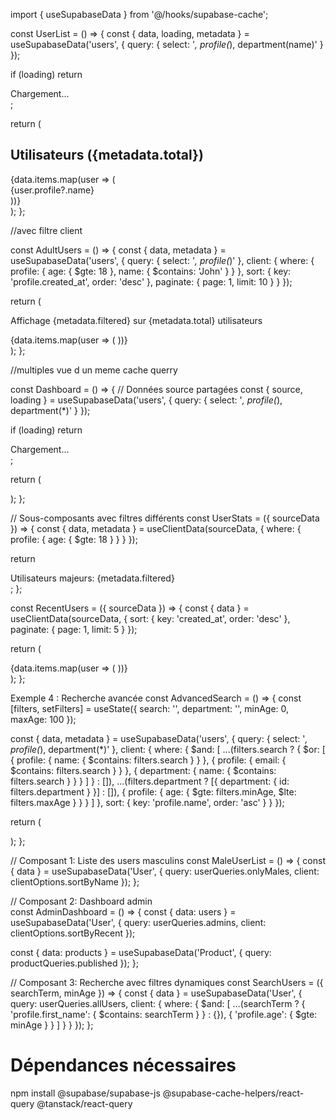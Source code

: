 import { useSupabaseData } from '@/hooks/supabase-cache';

const UserList = () => {
  const { data, loading, metadata } = useSupabaseData('users', {
    query: {
      select: '*, profile(*), department(name)'
    }
  });

  if (loading) return <div>Chargement...</div>;

  return (
    <div>
      <h2>Utilisateurs ({metadata.total})</h2>
      {data.items.map(user => (
        <div key={user.id}>{user.profile?.name}</div>
      ))}
    </div>
  );
};

//avec filtre client 

const AdultUsers = () => {
  const { data, metadata } = useSupabaseData('users', {
    query: {
      select: '*, profile(*)'
    },
    client: {
      where: { 
        profile: { 
          age: { $gte: 18 },
          name: { $contains: 'John' }
        }
      },
      sort: { key: 'profile.created_at', order: 'desc' },
      paginate: { page: 1, limit: 10 }
    }
  });

  return (
    <div>
      <p>Affichage {metadata.filtered} sur {metadata.total} utilisateurs</p>
      {data.items.map(user => (
        <UserCard key={user.id} user={user} />
      ))}
    </div>
  );
};



//multiples vue d un meme cache querry 

const Dashboard = () => {
  // Données source partagées
  const { source, loading } = useSupabaseData('users', {
    query: {
      select: '*, profile(*), department(*)'
    }
  });

  if (loading) return <div>Chargement...</div>;

  return (
    <div className="dashboard">
      <UserStats sourceData={source} />
      <RecentUsers sourceData={source} />
      <DepartmentUsers sourceData={source} />
    </div>
  );
};

// Sous-composants avec filtres différents
const UserStats = ({ sourceData }) => {
  const { data, metadata } = useClientData(sourceData, {
    where: { profile: { age: { $gte: 18 } } }
  });
  
  return <div>Utilisateurs majeurs: {metadata.filtered}</div>;
};

const RecentUsers = ({ sourceData }) => {
  const { data } = useClientData(sourceData, {
    sort: { key: 'created_at', order: 'desc' },
    paginate: { page: 1, limit: 5 }
  });
  
  return (
    <div>
      {data.items.map(user => (
        <RecentUserCard key={user.id} user={user} />
      ))}
    </div>
  );
};

Exemple 4 : Recherche avancée
const AdvancedSearch = () => {
  const [filters, setFilters] = useState({
    search: '',
    department: '',
    minAge: 0,
    maxAge: 100
  });

  const { data, metadata } = useSupabaseData('users', {
    query: {
      select: '*, profile(*), department(*)'
    },
    client: {
      where: {
        $and: [
          ...(filters.search ? {
            $or: [
              { profile: { name: { $contains: filters.search } } },
              { profile: { email: { $contains: filters.search } } },
              { department: { name: { $contains: filters.search } } }
            ]
          } : []),
          ...(filters.department ? [{ department: { id: filters.department } }] : []),
          { profile: { age: { $gte: filters.minAge, $lte: filters.maxAge } } }
        ]
      },
      sort: { key: 'profile.name', order: 'asc' }
    }
  });

  return (
    <div>
      <SearchFilters filters={filters} onChange={setFilters} />
      <SearchResults data={data} metadata={metadata} />
    </div>
  );
};












// Composant 1: Liste des users masculins
const MaleUserList = () => {
  const { data } = useSupabaseData('User', {
    query: userQueries.onlyMales,
    client: clientOptions.sortByName
  });
};

// Composant 2: Dashboard admin  
const AdminDashboard = () => {
  const { data: users } = useSupabaseData('User', {
    query: userQueries.admins,
    client: clientOptions.sortByRecent
  });
  
  const { data: products } = useSupabaseData('Product', {
    query: productQueries.published
  });
};

// Composant 3: Recherche avec filtres dynamiques
const SearchUsers = ({ searchTerm, minAge }) => {
  const { data } = useSupabaseData('User', {
    query: userQueries.allUsers,
    client: {
      where: {
        $and: [
          ...(searchTerm ? { 
            'profile.first_name': { $contains: searchTerm } 
          } : {}),
          { 'profile.age': { $gte: minAge } }
        ]
      }
    }
  });
};


# Dépendances nécessaires
npm install @supabase/supabase-js @supabase-cache-helpers/react-query @tanstack/react-query
